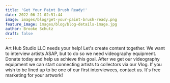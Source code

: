 ```yaml
---
title: 'Get Your Paint Brush Ready!'
date: 2022-06-21 02:51:44
image: images/blog/get-your-paint-brush-ready.png
feature_image: images/blog/blog-details-image.jpg
author: Brooke Schutz
draft: false
---
```


Art Hub Studio LLC needs your help! Let's create content together. We want to interview artists ASAP,  but to do so we need videography equipment. Donate today and help us achieve this goal. After we get our videography equipment we can start connecting artists to collectors via our Vlog. If you wish to be lined up to be one of our first interviewees, contact us. It's free marketing for your artwork!
